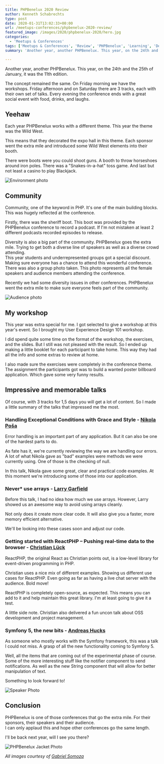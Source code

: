 ```yaml
---
title: PHPBenelux 2020 Review
author: Kenneth Schabrechts
type: post
date: 2020-01-31T13:02:33+00:00
url: /meetups-conferences/phpbenelux-2020-review/
featured_image: /images/2020/phpbenelux-2020/hero.jpg
categories:
  - 'Meetups & Conferences'
tags: ['Meetups & Conferences', 'Review', 'PHPBenelux', 'Learning', 'Development']
summary: 'Another year, another PHPBenelux. This year, on the 24th and the 25th of January, it was the 11th edition. In this post I look back on what was another fun edition of this conference!'

---
```

Another year, another PHPBenelux. This year, on the 24th and the 25th of January, it was the 11th edition. 

The concept remained the same. On Friday morning we have the workshops. Friday afternoon and on Saturday there are 3 tracks, each with their own set of talks. Every evening the conference ends with a great social event with food, drinks, and laughs.

## Yeehaw

Each year PHPBenelux works with a different theme. This year the theme was the Wild West. 

This means that they decorated the expo hall in this theme. Each sponsor went the extra mile and introduced some Wild West elements into their booth.

There were boots were you could shoot guns. A booth to throw horseshoes around iron poles. There was a "Snakes-in-a-hat" toss game. And last but not least a casino to play Blackjack.

![Environment photo](/images/2020/phpbenelux-2020/environment.jpg)

## Community

Community, one of the keyword in PHP. It's one of the main building blocks. This was hugely reflected at the conference.

Firstly, there was the sheriff boot. This boot was provided by the PHPBenelux conference to record a podcast. If I'm not mistaken at least 2 different podcasts recorded episodes to release.

Diversity is also a big part of the community. PHPBenelux goes the extra mile. Trying to get both a diverse line of speakers as well as a diverse crowd attending.   
This year students and underrepresented groups got a special discount. Making sure everyone has a chance to attend this wonderful conference.  
There was also a group photo taken. This photo represents all the female speakers and audience members attending the conference.

Recently we had some diversity issues in other conferences. PHPBenelux went the extra mile to make sure everyone feels part of the community.

![Audience photo](/images/2020/phpbenelux-2020/audience.jpg)

## My workshop

This year was extra special for me. I got selected to give a workshop at this year's event. So I brought my User Experience Design 101 workshop.

I did spend quite some time on the format of the workshop, the exercises, and the slides. But I still was not pleased with the result. So I ended up making a little booklet for each participant to take home. This way they had all the info and some extras to review at home.

I also made sure the exercises were completely in the conference theme. The assignment the participants got was to build a wanted poster billboard application. Which gave some very funny results.

## Impressive and memorable talks

Of course, with 3 tracks for 1,5 days you will get a lot of content. So I made a little summary of the talks that impressed me the most. 

### Handling Exceptional Conditions with Grace and Style - [Nikola Poša](https://twitter.com/nikolaposa "Nikola Poša Twitter")

Error handling is an important part of any application. But it can also be one of the hardest parts to do.

As fate has it, we're currently reviewing the way we are handling our errors. A lot of what Nikola gave as "bad" examples were methods we were currently using. One of those is the checking of null. 

In this talk, Nikola gave some great, clear and practical code examples. At this moment we're introducing some of those into our application.

### Never* use arrays - [Larry Garfield](https://twitter.com/Crell "Larry Garfield Twitter")

Before this talk, I had no idea how much we use arrays. However, Larry showed us an awesome way to avoid using arrays cleanly.

Not only does it create more clear code. It will also give you a faster, more memory efficient alternative.

We'll be looking into these cases soon and adjust our code.

### Getting started with ReactPHP – Pushing real-time data to the browser - [Christian Lück](https://twitter.com/another_clue "Christian Lück Twitter")

ReactPHP, the original React as Christian points out, is a low-level library for event-driven programming in PHP.

Christian uses a nice mix of different examples. Showing us different use cases for ReactPHP. Even going as far as having a live chat server with the audience. Bold move!

ReactPHP is completely open-source, as expected. This means you can add to it and help maintain this great library. I'm at least going to give it a test.

A little side note. Christian also delivered a fun uncon talk about OSS development and project management.

### Symfony 5, the new bits - [Andreas Hucks](https://twitter.com/meandmymonkey "Andreas Hucks Twitter")

As someone who mostly works with the Symfony framework, this was a talk I could not miss. A grasp of all the new functionality coming to Symfony 5.

Well, all the items that are coming out of the experimental phase of course. Some of the more interesting stuff like the notifier component to send notifications. As well as the new String component that will allow for better manipulation of text.

Something to look forward to!

![Speaker Photo](/images/2020/phpbenelux-2020/speaker.jpg)

## Conclusion 

PHPBenelux is one of those conferences that go the extra mile. For their sponsors, their speakers and their audience.  
I can only applaud this and hope other conferences go the same length.

I'll be back next year, will I see you there?

![PHPBenelux Jacket Photo](/images/2020/phpbenelux-2020/phpbenelux.jpg)

*All images courtesy of [Gabriel Somoza](https://twitter.com/gabriel_somoza "Gabriel Somoza Twitter")*